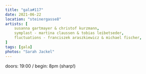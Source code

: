 ```yaml
---
title: "gala#117"
date: 2021-06-22
location: "steinergasse8"
artists: [
    susanna gartmayer & christof kurzmann,
    symplast - martina claussen & tobias leibetseder,
    fluctuations - franciszek araszkiewicz & michael fischer,
]
tags: [gala]
photos: "Sarah Jackel"
---
```

doors: 19:00 / begin: 8pm (sharp!)  
